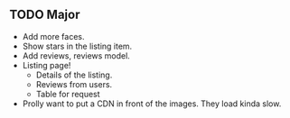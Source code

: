 ## TODO Major

* Add more faces.
* Show stars in the listing item.
* Add reviews, reviews model.
* Listing page!
    * Details of the listing.
    * Reviews from users.
    * Table for request
* Prolly want to put a CDN in front of the images. They load kinda
  slow.
